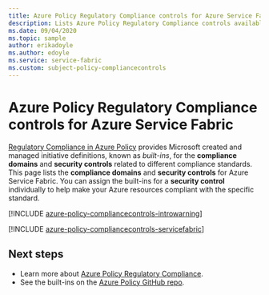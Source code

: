 ```yaml
---
title: Azure Policy Regulatory Compliance controls for Azure Service Fabric
description: Lists Azure Policy Regulatory Compliance controls available for Azure Service Fabric. These built-in policy definitions provide common approaches to managing the compliance of your Azure resources.
ms.date: 09/04/2020
ms.topic: sample
author: erikadoyle
ms.author: edoyle
ms.service: service-fabric
ms.custom: subject-policy-compliancecontrols
---
```

# Azure Policy Regulatory Compliance controls for Azure Service Fabric

[Regulatory Compliance in Azure Policy](../governance/policy/concepts/regulatory-compliance.md)
provides Microsoft created and managed initiative definitions, known as _built-ins_, for the
**compliance domains** and **security controls** related to different compliance standards. This
page lists the **compliance domains** and **security controls** for Azure Service Fabric. You
can assign the built-ins for a **security control** individually to help make your Azure resources
compliant with the specific standard.

[!INCLUDE [azure-policy-compliancecontrols-introwarning](../../includes/policy/standards/intro-warning.md)]

[!INCLUDE [azure-policy-compliancecontrols-servicefabric](../../includes/policy/standards/byrp/microsoft.servicefabric.md)]

## Next steps

- Learn more about [Azure Policy Regulatory Compliance](../governance/policy/concepts/regulatory-compliance.md).
- See the built-ins on the [Azure Policy GitHub repo](https://github.com/Azure/azure-policy).

